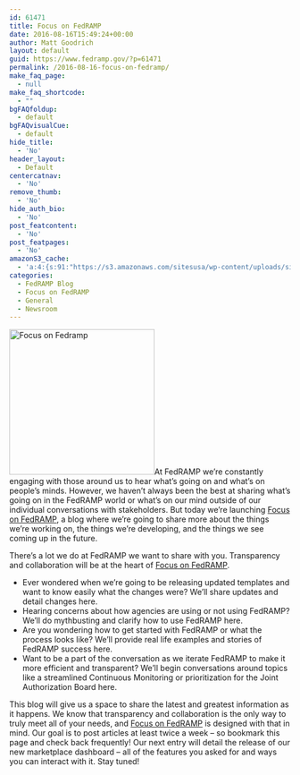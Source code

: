 ```yaml
---
id: 61471
title: Focus on FedRAMP
date: 2016-08-16T15:49:24+00:00
author: Matt Goodrich
layout: default
guid: https://www.fedramp.gov/?p=61471
permalink: /2016-08-16-focus-on-fedramp/
make_faq_page:
  - null
make_faq_shortcode:
  - ""
bgFAQfoldup:
  - default
bgFAQvisualCue:
  - default
hide_title:
  - 'No'
header_layout:
  - Default
centercatnav:
  - 'No'
remove_thumb:
  - 'No'
hide_auth_bio:
  - 'No'
post_featcontent:
  - 'No'
post_featpages:
  - 'No'
amazonS3_cache:
  - 'a:4:{s:91:"https://s3.amazonaws.com/sitesusa/wp-content/uploads/sites/482/2016/08/Focus-on-Fedramp.png";i:61481;s:99:"https://s3.amazonaws.com/sitesusa/wp-content/uploads/sites/482/2016/08/Focus-on-Fedramp-768x768.png";i:61481;s:99:"https://s3.amazonaws.com/sitesusa/wp-content/uploads/sites/482/2016/08/Focus-on-Fedramp-300x300.png";i:61481;s:99:"https://s3.amazonaws.com/sitesusa/wp-content/uploads/sites/482/2016/08/Focus-on-Fedramp-150x150.png";i:61481;}'
categories:
  - FedRAMP Blog
  - Focus on FedRAMP
  - General
  - Newsroom
---
```

<p class="gd_p">
  <img class=" wp-image-61481 alignright" src="https://s3.amazonaws.com/sitesusa/wp-content/uploads/sites/482/2016/08/Focus-on-Fedramp.png" alt="Focus on Fedramp" width="260" height="260" srcset="https://s3.amazonaws.com/sitesusa/wp-content/uploads/sites/482/2016/08/Focus-on-Fedramp.png 900w, https://s3.amazonaws.com/sitesusa/wp-content/uploads/sites/482/2016/08/Focus-on-Fedramp-150x150.png 150w, https://s3.amazonaws.com/sitesusa/wp-content/uploads/sites/482/2016/08/Focus-on-Fedramp-300x300.png 300w, https://s3.amazonaws.com/sitesusa/wp-content/uploads/sites/482/2016/08/Focus-on-Fedramp-768x768.png 768w" sizes="(max-width: 260px) 100vw, 260px" />At FedRAMP we’re constantly engaging with those around us to hear what’s going on and what’s on people’s minds. However, we haven’t always been the best at sharing what’s going on in the FedRAMP world or what’s on our mind outside of our individual conversations with stakeholders. But today we’re launching <a href="https://www.fedramp.gov/focus-on-fedramp/">Focus on FedRAMP</a>, a blog where we’re going to share more about the things we’re working on, the things we’re developing, and the things we see coming up in the future.
</p>

<p class="gd_p">
  There’s a lot we do at FedRAMP we want to share with you. Transparency and collaboration will be at the heart of <a href="https://www.fedramp.gov/focus-on-fedramp/">Focus on FedRAMP</a>.
</p>

  * Ever wondered when we’re going to be releasing updated templates and want to know easily what the changes were? We’ll share updates and detail changes here.
  * Hearing concerns about how agencies are using or not using FedRAMP? We’ll do mythbusting and clarify how to use FedRAMP here.
  * Are you wondering how to get started with FedRAMP or what the process looks like? We’ll provide real life examples and stories of FedRAMP success here.
  * Want to be a part of the conversation as we iterate FedRAMP to make it more efficient and transparent? We’ll begin conversations around topics like a streamlined Continuous Monitoring or prioritization for the Joint Authorization Board here.

<p class="gd_p">
  This blog will give us a space to share the latest and greatest information as it happens. We know that transparency and collaboration is the only way to truly meet all of your needs, and <a href="https://www.fedramp.gov/focus-on-fedramp/">Focus on FedRAMP</a> is designed with that in mind. Our goal is to post articles at least twice a week &#8211; so bookmark this page and check back frequently! Our next entry will detail the release of our new marketplace dashboard &#8211; all of the features you asked for and ways you can interact with it. Stay tuned!
</p>